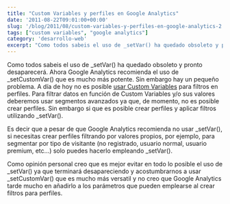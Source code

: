 ```yaml
---
title: "Custom Variables y perfiles en Google Analytics"
date: '2011-08-22T09:01:00+00:00'
slug: '/blog/2011/08/custom-variables-y-perfiles-en-google-analytics-2'
tags: ["custom variables", "google analytics"]
category: 'desarrollo-web'
excerpt: "Como todos sabeis el uso de _setVar() ha quedado obsoleto y pronto desaparecerá. Ahora Google Analytics recomienda el uso de _setCustomVar() que es mucho más potente. Sin embargo hay un pequeño probl..."
---
```

Como todos sabeis el uso de \_setVar() ha quedado obsoleto y pronto desaparecerá. Ahora Google Analytics recomienda el uso de \_setCustomVar() que es mucho más potente. Sin embargo hay un pequeño problema. A día de hoy no es posible [usar Custom Variables](http://static.squarespace.com/static/5303797ae4b0c6ad9e43f072/5303ce80e4b0400995a883d6/5303cf3de4b0400995a88b56/1392758589187/?format=original "Implantación de herramientas de medición") para filtros en perfiles. Para filtrar datos en función de Custom Variables y/o sus valores deberemos usar segmentos avanzados ya que, de momento, no es posible crear perfiles. Sin embargo si que es posible crear perfiles y aplicar filtros utilizando \_setVar().

Es decir que a pesar de que Google Analytics recomienda no usar \_setVar(), si necesitas crear perfiles filtrando por valores propios, por ejemplo, para segmentar por tipo de visitante (no registrado, usuario normal, usuario premium, etc...) solo puedes hacerlo empleando \_setVar().

Como opinión personal creo que es mejor evitar en todo lo posible el uso de \_setVar() ya que terminará desapareciendo y acostumbrarnos a usar \_setCustomVar() que es mucho más versatil y no creo que Google Analytics tarde mucho en añadirlo a los parámetros que pueden emplearse al crear filtros para perfiles.
